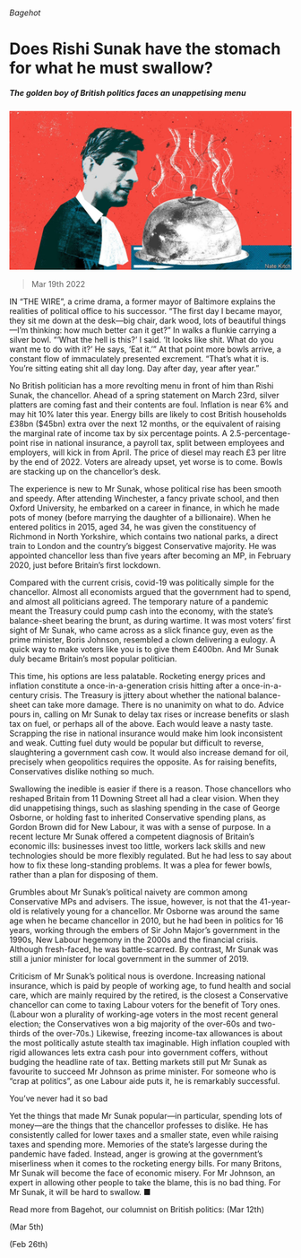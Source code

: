 ###### Bagehot

# Does Rishi Sunak have the stomach for what he must swallow? 

##### The golden boy of British politics faces an unappetising menu 

![image](images/20220319_BRD000_0.jpg) 

> Mar 19th 2022 

IN “THE WIRE”, a crime drama, a former mayor of Baltimore explains the realities of political office to his successor. “The first day I became mayor, they sit me down at the desk—big chair, dark wood, lots of beautiful things—I’m thinking: how much better can it get?” In walks a flunkie carrying a silver bowl. “‘What the hell is this?’ I said. ‘It looks like shit. What do you want me to do with it?’ He says, ‘Eat it.’” At that point more bowls arrive, a constant flow of immaculately presented excrement. “That’s what it is. You’re sitting eating shit all day long. Day after day, year after year.”

No British politician has a more revolting menu in front of him than Rishi Sunak, the chancellor. Ahead of a spring statement on March 23rd, silver platters are coming fast and their contents are foul. Inflation is near 6% and may hit 10% later this year. Energy bills are likely to cost British households £38bn ($45bn) extra over the next 12 months, or the equivalent of raising the marginal rate of income tax by six percentage points. A 2.5-percentage-point rise in national insurance, a payroll tax, split between employees and employers, will kick in from April. The price of diesel may reach £3 per litre by the end of 2022. Voters are already upset, yet worse is to come. Bowls are stacking up on the chancellor’s desk.


The experience is new to Mr Sunak, whose political rise has been smooth and speedy. After attending Winchester, a fancy private school, and then Oxford University, he embarked on a career in finance, in which he made pots of money (before marrying the daughter of a billionaire). When he entered politics in 2015, aged 34, he was given the constituency of Richmond in North Yorkshire, which contains two national parks, a direct train to London and the country’s biggest Conservative majority. He was appointed chancellor less than five years after becoming an MP, in February 2020, just before Britain’s first lockdown.

Compared with the current crisis, covid-19 was politically simple for the chancellor. Almost all economists argued that the government had to spend, and almost all politicians agreed. The temporary nature of a pandemic meant the Treasury could pump cash into the economy, with the state’s balance-sheet bearing the brunt, as during wartime. It was most voters’ first sight of Mr Sunak, who came across as a slick finance guy, even as the prime minister, Boris Johnson, resembled a clown delivering a eulogy. A quick way to make voters like you is to give them £400bn. And Mr Sunak duly became Britain’s most popular politician.

This time, his options are less palatable. Rocketing energy prices and inflation constitute a once-in-a-generation crisis hitting after a once-in-a-century crisis. The Treasury is jittery about whether the national balance-sheet can take more damage. There is no unanimity on what to do. Advice pours in, calling on Mr Sunak to delay tax rises or increase benefits or slash tax on fuel, or perhaps all of the above. Each would leave a nasty taste. Scrapping the rise in national insurance would make him look inconsistent and weak. Cutting fuel duty would be popular but difficult to reverse, slaughtering a government cash cow. It would also increase demand for oil, precisely when geopolitics requires the opposite. As for raising benefits, Conservatives dislike nothing so much.

Swallowing the inedible is easier if there is a reason. Those chancellors who reshaped Britain from 11 Downing Street all had a clear vision. When they did unappetising things, such as slashing spending in the case of George Osborne, or holding fast to inherited Conservative spending plans, as Gordon Brown did for New Labour, it was with a sense of purpose. In a recent lecture Mr Sunak offered a competent diagnosis of Britain’s economic ills: businesses invest too little, workers lack skills and new technologies should be more flexibly regulated. But he had less to say about how to fix these long-standing problems. It was a plea for fewer bowls, rather than a plan for disposing of them.

Grumbles about Mr Sunak’s political naivety are common among Conservative MPs and advisers. The issue, however, is not that the 41-year-old is relatively young for a chancellor. Mr Osborne was around the same age when he became chancellor in 2010, but he had been in politics for 16 years, working through the embers of Sir John Major’s government in the 1990s, New Labour hegemony in the 2000s and the financial crisis. Although fresh-faced, he was battle-scarred. By contrast, Mr Sunak was still a junior minister for local government in the summer of 2019.

Criticism of Mr Sunak’s political nous is overdone. Increasing national insurance, which is paid by people of working age, to fund health and social care, which are mainly required by the retired, is the closest a Conservative chancellor can come to taxing Labour voters for the benefit of Tory ones. (Labour won a plurality of working-age voters in the most recent general election; the Conservatives won a big majority of the over-60s and two-thirds of the over-70s.) Likewise, freezing income-tax allowances is about the most politically astute stealth tax imaginable. High inflation coupled with rigid allowances lets extra cash pour into government coffers, without budging the headline rate of tax. Betting markets still put Mr Sunak as favourite to succeed Mr Johnson as prime minister. For someone who is “crap at politics”, as one Labour aide puts it, he is remarkably successful.

You’ve never had it so bad

Yet the things that made Mr Sunak popular—in particular, spending lots of money—are the things that the chancellor professes to dislike. He has consistently called for lower taxes and a smaller state, even while raising taxes and spending more. Memories of the state’s largesse during the pandemic have faded. Instead, anger is growing at the government’s miserliness when it comes to the rocketing energy bills. For many Britons, Mr Sunak will become the face of economic misery. For Mr Johnson, an expert in allowing other people to take the blame, this is no bad thing. For Mr Sunak, it will be hard to swallow. ■

Read more from Bagehot, our columnist on British politics: (Mar 12th)

 (Mar 5th)

 (Feb 26th)

